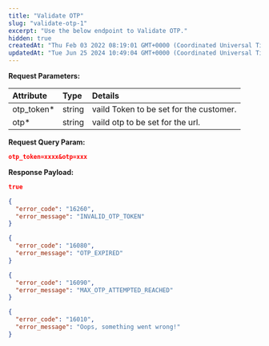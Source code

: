 ```yaml
---
title: "Validate OTP"
slug: "validate-otp-1"
excerpt: "Use the below endpoint to Validate OTP."
hidden: true
createdAt: "Thu Feb 03 2022 08:19:01 GMT+0000 (Coordinated Universal Time)"
updatedAt: "Tue Jun 25 2024 10:49:04 GMT+0000 (Coordinated Universal Time)"
---
```

**Request Parameters:** 

| Attribute   | Type   | Details                                 |
| :---------- | :----- | :-------------------------------------- |
| otp_token\* | string | vaild Token to be set for the customer. |
| otp\*       | string | vaild otp to be set for the url.        |

**Request Query Param:** 

```json JSON
otp_token=xxxx&otp=xxx
```

**Response Payload:** 

```json 200 Success
true
```
```json 400 Bad Request
{
  "error_code": "16260",
  "error_message": "INVALID_OTP_TOKEN"
}

{
  "error_code": "16080",
  "error_message": "OTP_EXPIRED"
}

{
  "error_code": "16090",
  "error_message": "MAX_OTP_ATTEMPTED_REACHED"
}
```
```json 500 Internal Server Error
{
  "error_code": "16010",
  "error_message": "Oops, something went wrong!"
}
```
